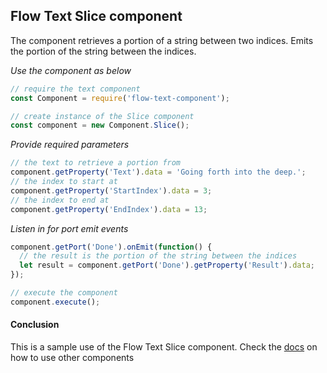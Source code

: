 ## Flow Text Slice component
The component retrieves a portion of a string between two indices. Emits the portion of the string between the indices.

*Use the component as below*

```javascript
// require the text component
const Component = require('flow-text-component');

// create instance of the Slice component
const component = new Component.Slice();
```

*Provide required parameters*

```javascript
// the text to retrieve a portion from
component.getProperty('Text').data = 'Going forth into the deep.';
// the index to start at
component.getProperty('StartIndex').data = 3;
// the index to end at
component.getProperty('EndIndex').data = 13;
```

*Listen in for port emit events*
```javascript
component.getPort('Done').onEmit(function() {
  // the result is the portion of the string between the indices
  let result = component.getPort('Done').getProperty('Result').data;
});

// execute the component
component.execute();
```

#### Conclusion

This is a sample use of the Flow Text Slice component. Check the [docs](./../docs/) on how to use other components